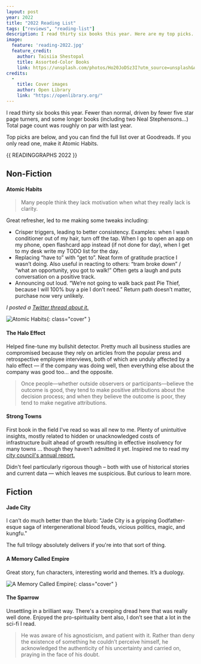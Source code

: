 ```yaml
---
layout: post
year: 2022
title: "2022 Reading List"
tags: ["reviews", "reading-list"]
description: I read thirty six books this year. Here are my top picks.
image:
  feature: 'reading-2022.jpg'
  feature_credit:
    author: Taisiia Shestopal
    title: Assorted-Color Books
    link: https://unsplash.com/photos/Ho20JoDSz3I?utm_source=unsplash&utm_medium=referral&utm_content=creditShareLink
credits:
  - 
    title: Cover images
    author: Open Library
    link: "https://openlibrary.org/"
---
```


I read thirty six books this year. Fewer than normal, driven by fewer five star page turners, and some longer books (including two Neal Stephensons…) Total page count was roughly on par with last year.

Top picks are below, and you can find the full list over at Goodreads. If you only read one, make it Atomic Habits.


{{ READINGGRAPHS 2022 }}

## Non-Fiction

#### Atomic Habits

> Many people think they lack motivation when what they really lack is clarity.

Great refresher, led to me making some tweaks including:

* Crisper triggers, leading to better consistency. Examples: when I wash conditioner out of my hair, turn off the tap. When I go to open an app on my phone, open flashcard app instead (if not done for day), when I get to my desk write my TODO list for the day.
* Replacing “have to” with “get to”. Neat form of gratitude practice I wasn’t doing. Also useful in reacting to others: “tram broke down” / “what an opportunity, you got to walk!” Often gets a laugh and puts conversation on a positive track.
* Announcing out loud. “We’re not going to walk back past Pie Thief, because I will 100% buy a pie I don’t need.” Return path doesn’t matter, purchase now very unlikely.

_I posted a [Twitter thread about it.](https://twitter.com/xshay/status/1599204881726066688)_

![Atomic Habits](https://covers.openlibrary.org/b/id/9279057-L.jpg){: class="cover" }

#### The Halo Effect

Helped fine-tune my bullshit detector. Pretty much all business studies are compromised because they rely on articles from the popular press and retrospective employee interviews, both of which are unduly affected by a halo effect — if the company was doing well, then everything else about the company was good too... and the opposite.

> Once people—whether outside observers or participants—believe the outcome is good, they tend to make positive attributions about the decision process; and when they believe the outcome is poor, they tend to make negative attributions.

#### Strong Towns

First book in the field I've read so was all new to me. Plenty of unintuitive insights, mostly related to hidden or unacknowledged costs of infrastructure built ahead of growth resulting in effective insolvency for many towns … though they haven’t admitted it yet. Inspired me to read my [city council's annual report.](https://www.yarracity.vic.gov.au/about-us/our-performance/annual-report)

Didn't feel particularly rigorous though – both with use of historical stories and current data — which leaves me suspicious. But curious to learn more.


## Fiction

#### Jade City

I can’t do much better than the blurb: "Jade City is a gripping Godfather-esque saga of intergenerational blood feuds, vicious politics, magic, and kungfu."

The full trilogy absolutely delivers if you're into that sort of thing.

#### A Memory Called Empire

Great story, fun characters, interesting world and themes. It’s a duology.

![A Memory Called Empire](https://covers.openlibrary.org/b/id/10869899-L.jpg){: class="cover" }

#### The Sparrow

Unsettling in a brilliant way. There's a creeping dread here that was really well done. Enjoyed the pro-spirituality bent also, I don’t see that a lot in the sci-fi I read.

> He was aware of his agnosticism, and patient with it. Rather than deny the existence of something he couldn’t perceive himself, he acknowledged the authenticity of his uncertainty and carried on, praying in the face of his doubt.


